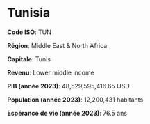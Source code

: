 # Tunisia

**Code ISO**: TUN

**Région**: Middle East & North Africa

**Capitale**: Tunis

**Revenu**: Lower middle income

**PIB (année 2023)**: 48,529,595,416.65 USD

**Population (année 2023)**: 12,200,431 habitants

**Espérance de vie (année 2023)**: 76.5 ans

